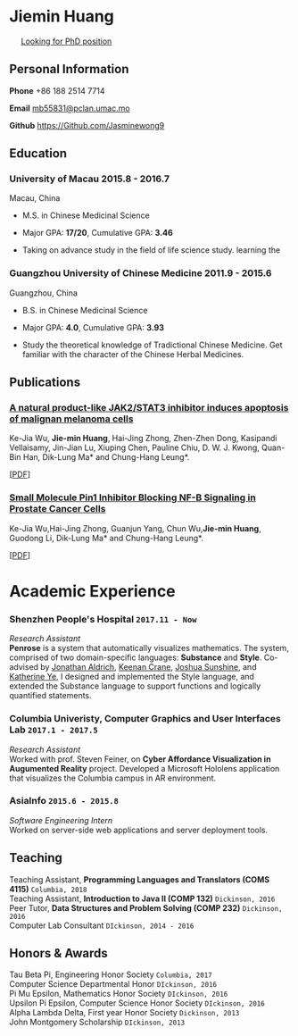 # Jiemin  Huang 

<div id="webaddress">
<i class="fi-home" style="margin-left:1em"></i>
<a href="http://jasminekong92.github.io.cv/" style="margin-left:0.5em">Looking for PhD position</a>

</div>

##    Personal Information                                          


__Phone__     +86 188 2514 7714


__Email__    <mb55831@pclan.umac.mo>


__Github__    <https://Github.com/Jasminewong9>


##  Education  

### __University of Macau__  2015.8 - 2016.7


Macau, China


- M.S. in Chinese Medicinal Science

- Major GPA: __17/20__, Cumulative GPA: __3.46__


- Taking on advance study in the field of life science study. learning the 



### __Guangzhou University of Chinese Medicine__  2011.9 - 2015.6 



Guangzhou, China


- B.S. in Chinese Medicinal Science

- Major GPA: __4.0__, Cumulative GPA: __3.93__


- Study the theoretical knowledge of Tradictional Chinese Medicine. Get familiar with the character of the Chinese Herbal Medicines.

## Publications

###  [__A natural product-like JAK2/STAT3 inhibitor induces apoptosis of malignan melanoma cells__](http://journals.plos.org/plosone/article?id=10.1371/journal.pone.0177123)

Ke-Jia Wu, __Jie-min Huang__, Hai-Jing
Zhong, Zhen-Zhen Dong, Kasipandi
Vellaisamy, Jin-Jian Lu, Xiuping Chen,
Pauline Chiu, D. W. J. Kwong, Quan-Bin
Han, Dik-Lung Ma* and Chung-Hang Leung*.

[[PDF](Academic/plos.pdf)]

###  [__Small Molecule Pin1 Inhibitor Blocking NF-B Signaling in Prostate Cancer Cells__](https://app.peer.us/invitation.html#/1da97e7b81cffa89758ad7af955fb99a?_k=fiiexo)

 Ke-Jia Wu,Hai-Jing Zhong, Guanjun Yang,
Chun Wu,__Jie-min Huang__, Guodong Li,
Dik-Lung Ma* and Chung-Hang Leung*.


[[PDF](Academic/pin.pdf)]




# Academic Experience

### __Shenzhen People's Hospital__  `2017.11 - Now`
_Research Assistant_<br>
__Penrose__ is a system that automatically visualizes mathematics. The system, comprised of two domain-specific languages: __Substance__ and __Style__. Co-advised by [Jonathan Aldrich](https://www.cs.cmu.edu/~./aldrich/), [Keenan Crane](https://www.cs.cmu.edu/~kmcrane/), [Joshua Sunshine](http://www.cs.cmu.edu/~jssunshi/), and [Katherine Ye](https://www.cs.cmu.edu/~kqy/), I designed and implemented the Style language, and extended the Substance language to support functions and logically quantified statements.

### __Columbia Univeristy, Computer Graphics and User Interfaces Lab__ `2017.1 - 2017.5`
_Research Assistant_<br>
Worked with prof. Steven Feiner, on __Cyber Affordance Visualization in Augumented Reality__ project. Developed a Microsoft Hololens application that visualizes the Columbia campus in AR environment.

### __AsiaInfo__ `2015.6 - 2015.8`
_Software Engineering Intern_<br>
Worked on server-side web applications and server deployment tools.


## Teaching

Teaching Assistant, __Programming Languages and Translators (COMS 4115)__ `Columbia, 2018` <br>
Teaching Assistant, __Introduction to Java II (COMP 132)__ `Dickinson, 2016` <br>
Peer Tutor, __Data Structures and Problem Solving (COMP 232)__ `Dickinson, 2016` <br>
Computer Lab Consultant `DIckinson, 2014 - 2016` <br>


## Honors & Awards

Tau Beta Pi, Engineering Honor Society `Columbia, 2017` <br>
Computer Science Departmental Honor `DIckinson, 2016` <br>
Pi Mu Epsilon, Mathematics Honor Society `DIckinson, 2016` <br>
Upsilon Pi Epsilon, Computer Science Honor Society  `DIckinson, 2016` <br>
Alpha Lambda Delta, First year Honor Society `Dickinson, 2013`<br>
John Montgomery Scholarship `DIckinson, 2013` <br>

<!-- ### Footer

Last updated: May 2013 -->
 
